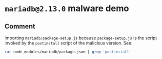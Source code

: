 # `mariadb@2.13.0` malware demo

## Comment

Importing `mariadb/package-setup.js` because `package-setup.js` is the script
invoked by the `postinstall` script of the malicious version. See:

```sh
cat node_modules/mariadb/package.json | grep 'postinstall'
```
